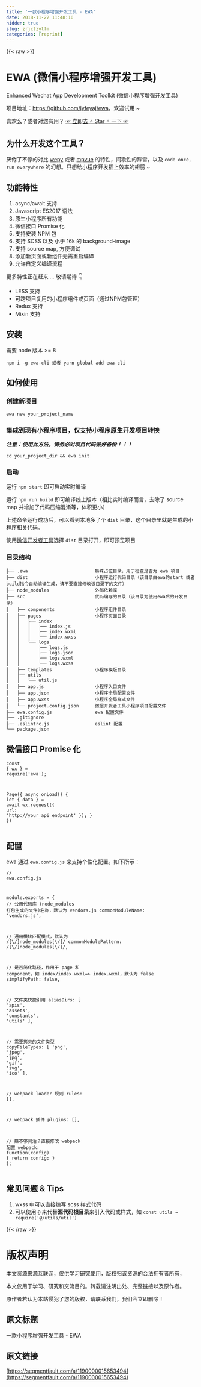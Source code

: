 ```yaml
---
title: '一款小程序增强开发工具 - EWA' 
date: 2018-11-22 11:48:10
hidden: true
slug: zrjctzytfm
categories: [reprint]
---
```


{{< raw >}}
<h1 id="articleHeader0">EWA (&#x5FAE;&#x4FE1;&#x5C0F;&#x7A0B;&#x5E8F;&#x589E;&#x5F3A;&#x5F00;&#x53D1;&#x5DE5;&#x5177;)</h1><p>Enhanced Wechat App Development Toolkit (&#x5FAE;&#x4FE1;&#x5C0F;&#x7A0B;&#x5E8F;&#x589E;&#x5F3A;&#x5F00;&#x53D1;&#x5DE5;&#x5177;)</p><p>&#x9879;&#x76EE;&#x5730;&#x5740;&#xFF1A;<a href="https://github.com/lyfeyaj/ewa" rel="nofollow noreferrer" target="_blank">https://github.com/lyfeyaj/ewa</a>&#xFF0C;&#x6B22;&#x8FCE;&#x8BD5;&#x7528; ~</p><p>&#x559C;&#x6B22;&#x4E48;&#xFF1F;&#x6216;&#x8005;&#x5BF9;&#x60A8;&#x6709;&#x7528;&#xFF1F; <a href="https://github.com/lyfeyaj/ewa" rel="nofollow noreferrer" target="_blank">&#x261E; &#x7ACB;&#x5373;&#x53BB; &#x2B50;&#xFE0F; Star &#x2B50;&#xFE0F; &#x4E00;&#x4E0B; &#x261E;</a></p><h2 id="articleHeader1">&#x4E3A;&#x4EC0;&#x4E48;&#x5F00;&#x53D1;&#x8FD9;&#x4E2A;&#x5DE5;&#x5177;&#xFF1F;</h2><p>&#x538C;&#x5026;&#x4E86;&#x4E0D;&#x505C;&#x7684;&#x5BF9;&#x6BD4; <a href="https://github.com/Tencent/wepy" rel="nofollow noreferrer" target="_blank">wepy</a> &#x6216;&#x8005; <a href="https://github.com/Meituan-Dianping/mpvue" rel="nofollow noreferrer" target="_blank">mpvue</a> &#x7684;&#x7279;&#x6027;&#xFF0C;&#x95F4;&#x6B47;&#x6027;&#x7684;&#x8E29;&#x96F7;&#xFF0C;&#x4EE5;&#x53CA; <code>code once, run everywhere</code> &#x7684;&#x5E7B;&#x60F3;&#x3002;&#x53EA;&#x60F3;&#x7ED9;&#x5C0F;&#x7A0B;&#x5E8F;&#x5F00;&#x53D1;&#x63D2;&#x4E0A;&#x6548;&#x7387;&#x7684;&#x7FC5;&#x8180; ~</p><h2 id="articleHeader2">&#x529F;&#x80FD;&#x7279;&#x6027;</h2><ol><li>async/await &#x652F;&#x6301;</li><li>Javascript ES2017 &#x8BED;&#x6CD5;</li><li>&#x539F;&#x751F;&#x5C0F;&#x7A0B;&#x5E8F;&#x6240;&#x6709;&#x529F;&#x80FD;</li><li>&#x5FAE;&#x4FE1;&#x63A5;&#x53E3; Promise &#x5316;</li><li>&#x652F;&#x6301;&#x5B89;&#x88C5; NPM &#x5305;</li><li>&#x652F;&#x6301; SCSS &#x4EE5;&#x53CA; &#x5C0F;&#x4E8E; 16k &#x7684; background-image</li><li>&#x652F;&#x6301; source map, &#x65B9;&#x4FBF;&#x8C03;&#x8BD5;</li><li>&#x6DFB;&#x52A0;&#x65B0;&#x9875;&#x9762;&#x6216;&#x65B0;&#x7EC4;&#x4EF6;&#x65E0;&#x9700;&#x91CD;&#x542F;&#x7F16;&#x8BD1;</li><li>&#x5141;&#x8BB8;&#x81EA;&#x5B9A;&#x4E49;&#x7F16;&#x8BD1;&#x6D41;&#x7A0B;</li></ol><p>&#x66F4;&#x591A;&#x7279;&#x6027;&#x6B63;&#x5728;&#x8D76;&#x6765; ... &#x656C;&#x8BF7;&#x671F;&#x5F85; &#x1F447;</p><ul><li>LESS &#x652F;&#x6301;</li><li>&#x53EF;&#x8DE8;&#x9879;&#x76EE;&#x590D;&#x7528;&#x7684;&#x5C0F;&#x7A0B;&#x5E8F;&#x7EC4;&#x4EF6;&#x6216;&#x9875;&#x9762;&#xFF08;&#x901A;&#x8FC7;NPM&#x5305;&#x7BA1;&#x7406;&#xFF09;</li><li>Redux &#x652F;&#x6301;</li><li>Mixin &#x652F;&#x6301;</li></ul><h2 id="articleHeader3">&#x5B89;&#x88C5;</h2><p>&#x9700;&#x8981; node &#x7248;&#x672C; &gt;= 8</p><div class="widget-codetool" style="display:none"><div class="widget-codetool--inner"><span class="selectCode code-tool" data-toggle="tooltip" data-placement="top" title="" data-original-title="&#x5168;&#x9009;"></span> <span type="button" class="copyCode code-tool" data-toggle="tooltip" data-placement="top" data-clipboard-text="npm i -g ewa-cli &#x6216;&#x8005; yarn global add ewa-cli" title="" data-original-title="&#x590D;&#x5236;"></span> <span type="button" class="saveToNote code-tool" data-toggle="tooltip" data-placement="top" title="" data-original-title="&#x653E;&#x8FDB;&#x7B14;&#x8BB0;"></span></div></div><pre class="bash hljs"><code class="bash" style="word-break:break-word;white-space:initial">npm i -g ewa-cli &#x6216;&#x8005; yarn global add ewa-cli</code></pre><h2 id="articleHeader4">&#x5982;&#x4F55;&#x4F7F;&#x7528;</h2><h3 id="articleHeader5">&#x521B;&#x5EFA;&#x65B0;&#x9879;&#x76EE;</h3><div class="widget-codetool" style="display:none"><div class="widget-codetool--inner"><span class="selectCode code-tool" data-toggle="tooltip" data-placement="top" title="" data-original-title="&#x5168;&#x9009;"></span> <span type="button" class="copyCode code-tool" data-toggle="tooltip" data-placement="top" data-clipboard-text="ewa new your_project_name" title="" data-original-title="&#x590D;&#x5236;"></span> <span type="button" class="saveToNote code-tool" data-toggle="tooltip" data-placement="top" title="" data-original-title="&#x653E;&#x8FDB;&#x7B14;&#x8BB0;"></span></div></div><pre class="bash hljs"><code class="bash" style="word-break:break-word;white-space:initial">ewa new your_project_name</code></pre><h3 id="articleHeader6">&#x96C6;&#x6210;&#x5230;&#x73B0;&#x6709;&#x5C0F;&#x7A0B;&#x5E8F;&#x9879;&#x76EE;&#xFF0C;&#x4EC5;&#x652F;&#x6301;&#x5C0F;&#x7A0B;&#x5E8F;&#x539F;&#x751F;&#x5F00;&#x53D1;&#x9879;&#x76EE;&#x8F6C;&#x6362;</h3><p><strong><em>&#x6CE8;&#x610F;&#xFF1A;&#x4F7F;&#x7528;&#x6B64;&#x65B9;&#x6CD5;&#xFF0C;&#x8BF7;&#x52A1;&#x5FC5;&#x5BF9;&#x9879;&#x76EE;&#x4EE3;&#x7801;&#x505A;&#x597D;&#x5907;&#x4EFD;&#xFF01;&#xFF01;&#xFF01;</em></strong></p><div class="widget-codetool" style="display:none"><div class="widget-codetool--inner"><span class="selectCode code-tool" data-toggle="tooltip" data-placement="top" title="" data-original-title="&#x5168;&#x9009;"></span> <span type="button" class="copyCode code-tool" data-toggle="tooltip" data-placement="top" data-clipboard-text="cd your_project_dir &amp;&amp; ewa init" title="" data-original-title="&#x590D;&#x5236;"></span> <span type="button" class="saveToNote code-tool" data-toggle="tooltip" data-placement="top" title="" data-original-title="&#x653E;&#x8FDB;&#x7B14;&#x8BB0;"></span></div></div><pre class="bash hljs"><code class="bash" style="word-break:break-word;white-space:initial"><span class="hljs-built_in">cd</span> your_project_dir &amp;&amp; ewa init</code></pre><h3 id="articleHeader7">&#x542F;&#x52A8;</h3><p>&#x8FD0;&#x884C; <code>npm start</code> &#x5373;&#x53EF;&#x542F;&#x52A8;&#x5B9E;&#x65F6;&#x7F16;&#x8BD1;</p><p>&#x8FD0;&#x884C; <code>npm run build</code> &#x5373;&#x53EF;&#x7F16;&#x8BD1;&#x7EBF;&#x4E0A;&#x7248;&#x672C;&#xFF08;&#x76F8;&#x6BD4;&#x5B9E;&#x65F6;&#x7F16;&#x8BD1;&#x800C;&#x8A00;&#xFF0C;&#x53BB;&#x9664;&#x4E86; source map &#x5E76;&#x589E;&#x52A0;&#x4E86;&#x4EE3;&#x7801;&#x538B;&#x7F29;&#x6DF7;&#x6DC6;&#x7B49;&#xFF0C;&#x4F53;&#x79EF;&#x66F4;&#x5C0F;&#xFF09;</p><p>&#x4E0A;&#x8FF0;&#x547D;&#x4EE4;&#x8FD0;&#x884C;&#x6210;&#x529F;&#x540E;&#xFF0C;&#x53EF;&#x4EE5;&#x770B;&#x5230;&#x672C;&#x5730;&#x591A;&#x4E86;&#x4E2A; <code>dist</code> &#x76EE;&#x5F55;&#xFF0C;&#x8FD9;&#x4E2A;&#x76EE;&#x5F55;&#x91CC;&#x5C31;&#x662F;&#x751F;&#x6210;&#x7684;&#x5C0F;&#x7A0B;&#x5E8F;&#x76F8;&#x5173;&#x4EE3;&#x7801;&#x3002;</p><p>&#x4F7F;&#x7528;<a href="https://mp.weixin.qq.com/debug/wxadoc/dev/devtools/devtools.html" rel="nofollow noreferrer" target="_blank">&#x5FAE;&#x4FE1;&#x5F00;&#x53D1;&#x8005;&#x5DE5;&#x5177;</a>&#x9009;&#x62E9; <code>dist</code> &#x76EE;&#x5F55;&#x6253;&#x5F00;&#xFF0C;&#x5373;&#x53EF;&#x9884;&#x89C8;&#x9879;&#x76EE;</p><h3 id="articleHeader8">&#x76EE;&#x5F55;&#x7ED3;&#x6784;</h3><div class="widget-codetool" style="display:none"><div class="widget-codetool--inner"><span class="selectCode code-tool" data-toggle="tooltip" data-placement="top" title="" data-original-title="&#x5168;&#x9009;"></span> <span type="button" class="copyCode code-tool" data-toggle="tooltip" data-placement="top" data-clipboard-text="&#x251C;&#x2500;&#x2500; .ewa                         &#x7279;&#x6B8A;&#x5360;&#x4F4D;&#x76EE;&#x5F55;&#xFF0C;&#x7528;&#x4E8E;&#x68C0;&#x67E5;&#x662F;&#x5426;&#x4E3A; ewa &#x9879;&#x76EE;
&#x251C;&#x2500;&#x2500; dist                         &#x5C0F;&#x7A0B;&#x5E8F;&#x8FD0;&#x884C;&#x4EE3;&#x7801;&#x76EE;&#x5F55;&#xFF08;&#x8BE5;&#x76EE;&#x5F55;&#x7531;ewa&#x7684;start &#x6216;&#x8005; build&#x6307;&#x4EE4;&#x81EA;&#x52A8;&#x7F16;&#x8BD1;&#x751F;&#x6210;&#xFF0C;&#x8BF7;&#x4E0D;&#x8981;&#x76F4;&#x63A5;&#x4FEE;&#x6539;&#x8BE5;&#x76EE;&#x5F55;&#x4E0B;&#x7684;&#x6587;&#x4EF6;&#xFF09;
&#x251C;&#x2500;&#x2500; node_modules                 &#x5916;&#x90E8;&#x4F9D;&#x8D56;&#x5E93;
&#x251C;&#x2500;&#x2500; src                          &#x4EE3;&#x7801;&#x7F16;&#x5199;&#x7684;&#x76EE;&#x5F55;&#xFF08;&#x8BE5;&#x76EE;&#x5F55;&#x4E3A;&#x4F7F;&#x7528;ewa&#x540E;&#x7684;&#x5F00;&#x53D1;&#x76EE;&#x5F55;&#xFF09;
&#x2502;   &#x251C;&#x2500;&#x2500; components               &#x5C0F;&#x7A0B;&#x5E8F;&#x7EC4;&#x4EF6;&#x76EE;&#x5F55;
&#x2502;   &#x251C;&#x2500;&#x2500; pages                    &#x5C0F;&#x7A0B;&#x5E8F;&#x9875;&#x9762;&#x76EE;&#x5F55;
&#x2502;   &#x2502;   &#x251C;&#x2500;&#x2500; index
&#x2502;   &#x2502;   &#x2502;   &#x251C;&#x2500;&#x2500; index.js
&#x2502;   &#x2502;   &#x2502;   &#x251C;&#x2500;&#x2500; index.wxml
&#x2502;   &#x2502;   &#x2502;   &#x2514;&#x2500;&#x2500; index.wxss
&#x2502;   &#x2502;   &#x2514;&#x2500;&#x2500; logs
&#x2502;   &#x2502;       &#x251C;&#x2500;&#x2500; logs.js
&#x2502;   &#x2502;       &#x251C;&#x2500;&#x2500; logs.json
&#x2502;   &#x2502;       &#x251C;&#x2500;&#x2500; logs.wxml
&#x2502;   &#x2502;       &#x2514;&#x2500;&#x2500; logs.wxss
&#x2502;   &#x251C;&#x2500;&#x2500; templates                &#x5C0F;&#x7A0B;&#x5E8F;&#x6A21;&#x7248;&#x76EE;&#x5F55;
&#x2502;   &#x251C;&#x2500;&#x2500; utils
&#x2502;   &#x2502;   &#x2514;&#x2500;&#x2500; util.js
&#x2502;   &#x251C;&#x2500;&#x2500; app.js                   &#x5C0F;&#x7A0B;&#x5E8F;&#x5165;&#x53E3;&#x6587;&#x4EF6;
&#x2502;   &#x251C;&#x2500;&#x2500; app.json                 &#x5C0F;&#x7A0B;&#x5E8F;&#x5168;&#x5C40;&#x914D;&#x7F6E;&#x6587;&#x4EF6;
&#x2502;   &#x251C;&#x2500;&#x2500; app.wxss                 &#x5C0F;&#x7A0B;&#x5E8F;&#x5168;&#x5C40;&#x6837;&#x5F0F;&#x6587;&#x4EF6;
&#x2502;   &#x2514;&#x2500;&#x2500; project.config.json      &#x5FAE;&#x4FE1;&#x5F00;&#x53D1;&#x8005;&#x5DE5;&#x5177;&#x5C0F;&#x7A0B;&#x5E8F;&#x9879;&#x76EE;&#x914D;&#x7F6E;&#x6587;&#x4EF6;
&#x251C;&#x2500;&#x2500; ewa.config.js                ewa &#x914D;&#x7F6E;&#x6587;&#x4EF6;
&#x251C;&#x2500;&#x2500; .gitignore
&#x251C;&#x2500;&#x2500; .eslintrc.js                 eslint &#x914D;&#x7F6E;
&#x2514;&#x2500;&#x2500; package.json" title="" data-original-title="&#x590D;&#x5236;"></span> <span type="button" class="saveToNote code-tool" data-toggle="tooltip" data-placement="top" title="" data-original-title="&#x653E;&#x8FDB;&#x7B14;&#x8BB0;"></span></div></div><pre class="hljs stylus"><code>&#x251C;&#x2500;&#x2500; <span class="hljs-selector-class">.ewa</span>                         &#x7279;&#x6B8A;&#x5360;&#x4F4D;&#x76EE;&#x5F55;&#xFF0C;&#x7528;&#x4E8E;&#x68C0;&#x67E5;&#x662F;&#x5426;&#x4E3A; ewa &#x9879;&#x76EE;
&#x251C;&#x2500;&#x2500; dist                         &#x5C0F;&#x7A0B;&#x5E8F;&#x8FD0;&#x884C;&#x4EE3;&#x7801;&#x76EE;&#x5F55;&#xFF08;&#x8BE5;&#x76EE;&#x5F55;&#x7531;ewa&#x7684;start &#x6216;&#x8005; build&#x6307;&#x4EE4;&#x81EA;&#x52A8;&#x7F16;&#x8BD1;&#x751F;&#x6210;&#xFF0C;&#x8BF7;&#x4E0D;&#x8981;&#x76F4;&#x63A5;&#x4FEE;&#x6539;&#x8BE5;&#x76EE;&#x5F55;&#x4E0B;&#x7684;&#x6587;&#x4EF6;&#xFF09;
&#x251C;&#x2500;&#x2500; node_modules                 &#x5916;&#x90E8;&#x4F9D;&#x8D56;&#x5E93;
&#x251C;&#x2500;&#x2500; src                          &#x4EE3;&#x7801;&#x7F16;&#x5199;&#x7684;&#x76EE;&#x5F55;&#xFF08;&#x8BE5;&#x76EE;&#x5F55;&#x4E3A;&#x4F7F;&#x7528;ewa&#x540E;&#x7684;&#x5F00;&#x53D1;&#x76EE;&#x5F55;&#xFF09;
&#x2502;   &#x251C;&#x2500;&#x2500; components               &#x5C0F;&#x7A0B;&#x5E8F;&#x7EC4;&#x4EF6;&#x76EE;&#x5F55;
&#x2502;   &#x251C;&#x2500;&#x2500; pages                    &#x5C0F;&#x7A0B;&#x5E8F;&#x9875;&#x9762;&#x76EE;&#x5F55;
&#x2502;   &#x2502;   &#x251C;&#x2500;&#x2500; index
&#x2502;   &#x2502;   &#x2502;   &#x251C;&#x2500;&#x2500; index<span class="hljs-selector-class">.js</span>
&#x2502;   &#x2502;   &#x2502;   &#x251C;&#x2500;&#x2500; index<span class="hljs-selector-class">.wxml</span>
&#x2502;   &#x2502;   &#x2502;   &#x2514;&#x2500;&#x2500; index<span class="hljs-selector-class">.wxss</span>
&#x2502;   &#x2502;   &#x2514;&#x2500;&#x2500; logs
&#x2502;   &#x2502;       &#x251C;&#x2500;&#x2500; logs<span class="hljs-selector-class">.js</span>
&#x2502;   &#x2502;       &#x251C;&#x2500;&#x2500; logs<span class="hljs-selector-class">.json</span>
&#x2502;   &#x2502;       &#x251C;&#x2500;&#x2500; logs<span class="hljs-selector-class">.wxml</span>
&#x2502;   &#x2502;       &#x2514;&#x2500;&#x2500; logs<span class="hljs-selector-class">.wxss</span>
&#x2502;   &#x251C;&#x2500;&#x2500; templates                &#x5C0F;&#x7A0B;&#x5E8F;&#x6A21;&#x7248;&#x76EE;&#x5F55;
&#x2502;   &#x251C;&#x2500;&#x2500; utils
&#x2502;   &#x2502;   &#x2514;&#x2500;&#x2500; util<span class="hljs-selector-class">.js</span>
&#x2502;   &#x251C;&#x2500;&#x2500; app<span class="hljs-selector-class">.js</span>                   &#x5C0F;&#x7A0B;&#x5E8F;&#x5165;&#x53E3;&#x6587;&#x4EF6;
&#x2502;   &#x251C;&#x2500;&#x2500; app<span class="hljs-selector-class">.json</span>                 &#x5C0F;&#x7A0B;&#x5E8F;&#x5168;&#x5C40;&#x914D;&#x7F6E;&#x6587;&#x4EF6;
&#x2502;   &#x251C;&#x2500;&#x2500; app<span class="hljs-selector-class">.wxss</span>                 &#x5C0F;&#x7A0B;&#x5E8F;&#x5168;&#x5C40;&#x6837;&#x5F0F;&#x6587;&#x4EF6;
&#x2502;   &#x2514;&#x2500;&#x2500; project<span class="hljs-selector-class">.config</span><span class="hljs-selector-class">.json</span>      &#x5FAE;&#x4FE1;&#x5F00;&#x53D1;&#x8005;&#x5DE5;&#x5177;&#x5C0F;&#x7A0B;&#x5E8F;&#x9879;&#x76EE;&#x914D;&#x7F6E;&#x6587;&#x4EF6;
&#x251C;&#x2500;&#x2500; ewa<span class="hljs-selector-class">.config</span><span class="hljs-selector-class">.js</span>                ewa &#x914D;&#x7F6E;&#x6587;&#x4EF6;
&#x251C;&#x2500;&#x2500; <span class="hljs-selector-class">.gitignore</span>
&#x251C;&#x2500;&#x2500; <span class="hljs-selector-class">.eslintrc</span><span class="hljs-selector-class">.js</span>                 eslint &#x914D;&#x7F6E;
&#x2514;&#x2500;&#x2500; package.json</code></pre><h2 id="articleHeader9">&#x5FAE;&#x4FE1;&#x63A5;&#x53E3; Promise &#x5316;</h2><div class="widget-codetool" style="display:none"><div class="widget-codetool--inner"><span class="selectCode code-tool" data-toggle="tooltip" data-placement="top" title="" data-original-title="&#x5168;&#x9009;"></span> <span type="button" class="copyCode code-tool" data-toggle="tooltip" data-placement="top" data-clipboard-text="const { wx } = require(&apos;ewa&apos;);

Page({
  async onLoad() {
    let { data } = await wx.request({ url: &apos;http://your_api_endpoint&apos; });
  }
})" title="" data-original-title="&#x590D;&#x5236;"></span> <span type="button" class="saveToNote code-tool" data-toggle="tooltip" data-placement="top" title="" data-original-title="&#x653E;&#x8FDB;&#x7B14;&#x8BB0;"></span></div></div><pre class="javascript hljs"><code class="javascript"><span class="hljs-keyword">const</span> { wx } = <span class="hljs-built_in">require</span>(<span class="hljs-string">&apos;ewa&apos;</span>);

Page({
  <span class="hljs-keyword">async</span> onLoad() {
    <span class="hljs-keyword">let</span> { data } = <span class="hljs-keyword">await</span> wx.request({ <span class="hljs-attr">url</span>: <span class="hljs-string">&apos;http://your_api_endpoint&apos;</span> });
  }
})</code></pre><h2 id="articleHeader10">&#x914D;&#x7F6E;</h2><p>ewa &#x901A;&#x8FC7; <code>ewa.config.js</code> &#x6765;&#x652F;&#x6301;&#x4E2A;&#x6027;&#x5316;&#x914D;&#x7F6E;&#x3002;&#x5982;&#x4E0B;&#x6240;&#x793A;&#xFF1A;</p><div class="widget-codetool" style="display:none"><div class="widget-codetool--inner"><span class="selectCode code-tool" data-toggle="tooltip" data-placement="top" title="" data-original-title="&#x5168;&#x9009;"></span> <span type="button" class="copyCode code-tool" data-toggle="tooltip" data-placement="top" data-clipboard-text="// ewa.config.js

module.exports = {
  // &#x516C;&#x7528;&#x4EE3;&#x7801;&#x5E93; (node_modules &#x6253;&#x5305;&#x751F;&#x6210;&#x7684;&#x6587;&#x4EF6;)&#x540D;&#x79F0;&#xFF0C;&#x9ED8;&#x8BA4;&#x4E3A; vendors.js
  commonModuleName: &apos;vendors.js&apos;,

  // &#x901A;&#x7528;&#x6A21;&#x5757;&#x5339;&#x914D;&#x6A21;&#x5F0F;&#xFF0C;&#x9ED8;&#x8BA4;&#x4E3A; /[\\/]node_modules[\\/]/
  commonModulePattern: /[\\/]node_modules[\\/]/,

  // &#x662F;&#x5426;&#x7B80;&#x5316;&#x8DEF;&#x5F84;&#xFF0C;&#x4F5C;&#x7528;&#x4E8E; page &#x548C; component&#xFF0C;&#x5982; index/index.wxml=&gt; index.wxml&#xFF0C;&#x9ED8;&#x8BA4;&#x4E3A; false
  simplifyPath: false,

  // &#x6587;&#x4EF6;&#x5939;&#x5FEB;&#x6377;&#x5F15;&#x7528;
  aliasDirs: [
    &apos;apis&apos;,
    &apos;assets&apos;,
    &apos;constants&apos;,
    &apos;utils&apos;
  ],

  // &#x9700;&#x8981;&#x62F7;&#x8D1D;&#x7684;&#x6587;&#x4EF6;&#x7C7B;&#x578B;
  copyFileTypes: [
    &apos;png&apos;,
    &apos;jpeg&apos;,
    &apos;jpg&apos;,
    &apos;gif&apos;,
    &apos;svg&apos;,
    &apos;ico&apos;
  ],

  // webpack loader &#x89C4;&#x5219;
  rules: [],

  // webpack &#x63D2;&#x4EF6;
  plugins: [],

  // &#x5ACC;&#x4E0D;&#x591F;&#x7075;&#x6D3B;&#xFF1F;&#x76F4;&#x63A5;&#x4FEE;&#x6539; webpack &#x914D;&#x7F6E;
  webpack: function(config) {
    return config;
  }
};" title="" data-original-title="&#x590D;&#x5236;"></span> <span type="button" class="saveToNote code-tool" data-toggle="tooltip" data-placement="top" title="" data-original-title="&#x653E;&#x8FDB;&#x7B14;&#x8BB0;"></span></div></div><pre class="javascript hljs"><code class="javascript"><span class="hljs-comment">// ewa.config.js</span>

<span class="hljs-built_in">module</span>.exports = {
  <span class="hljs-comment">// &#x516C;&#x7528;&#x4EE3;&#x7801;&#x5E93; (node_modules &#x6253;&#x5305;&#x751F;&#x6210;&#x7684;&#x6587;&#x4EF6;)&#x540D;&#x79F0;&#xFF0C;&#x9ED8;&#x8BA4;&#x4E3A; vendors.js</span>
  commonModuleName: <span class="hljs-string">&apos;vendors.js&apos;</span>,

  <span class="hljs-comment">// &#x901A;&#x7528;&#x6A21;&#x5757;&#x5339;&#x914D;&#x6A21;&#x5F0F;&#xFF0C;&#x9ED8;&#x8BA4;&#x4E3A; /[\\/]node_modules[\\/]/</span>
  commonModulePattern: <span class="hljs-regexp">/[\\/]node_modules[\\/]/</span>,

  <span class="hljs-comment">// &#x662F;&#x5426;&#x7B80;&#x5316;&#x8DEF;&#x5F84;&#xFF0C;&#x4F5C;&#x7528;&#x4E8E; page &#x548C; component&#xFF0C;&#x5982; index/index.wxml=&gt; index.wxml&#xFF0C;&#x9ED8;&#x8BA4;&#x4E3A; false</span>
  simplifyPath: <span class="hljs-literal">false</span>,

  <span class="hljs-comment">// &#x6587;&#x4EF6;&#x5939;&#x5FEB;&#x6377;&#x5F15;&#x7528;</span>
  aliasDirs: [
    <span class="hljs-string">&apos;apis&apos;</span>,
    <span class="hljs-string">&apos;assets&apos;</span>,
    <span class="hljs-string">&apos;constants&apos;</span>,
    <span class="hljs-string">&apos;utils&apos;</span>
  ],

  <span class="hljs-comment">// &#x9700;&#x8981;&#x62F7;&#x8D1D;&#x7684;&#x6587;&#x4EF6;&#x7C7B;&#x578B;</span>
  copyFileTypes: [
    <span class="hljs-string">&apos;png&apos;</span>,
    <span class="hljs-string">&apos;jpeg&apos;</span>,
    <span class="hljs-string">&apos;jpg&apos;</span>,
    <span class="hljs-string">&apos;gif&apos;</span>,
    <span class="hljs-string">&apos;svg&apos;</span>,
    <span class="hljs-string">&apos;ico&apos;</span>
  ],

  <span class="hljs-comment">// webpack loader &#x89C4;&#x5219;</span>
  rules: [],

  <span class="hljs-comment">// webpack &#x63D2;&#x4EF6;</span>
  plugins: [],

  <span class="hljs-comment">// &#x5ACC;&#x4E0D;&#x591F;&#x7075;&#x6D3B;&#xFF1F;&#x76F4;&#x63A5;&#x4FEE;&#x6539; webpack &#x914D;&#x7F6E;</span>
  webpack: <span class="hljs-function"><span class="hljs-keyword">function</span>(<span class="hljs-params">config</span>) </span>{
    <span class="hljs-keyword">return</span> config;
  }
};</code></pre><h2 id="articleHeader11">&#x5E38;&#x89C1;&#x95EE;&#x9898; &amp; Tips</h2><ol><li>wxss &#x4E2D;&#x53EF;&#x4EE5;&#x76F4;&#x63A5;&#x7F16;&#x5199; scss &#x6837;&#x5F0F;&#x4EE3;&#x7801;</li><li>&#x53EF;&#x4EE5;&#x4F7F;&#x7528; <code>@</code> &#x6765;&#x4EE3;&#x66FF;<strong>&#x6E90;&#x4EE3;&#x7801;&#x6839;&#x76EE;&#x5F55;</strong>&#x6765;&#x5F15;&#x5165;&#x4EE3;&#x7801;&#x6216;&#x6837;&#x5F0F;&#xFF0C;&#x5982; <code>const utils = require(&apos;@/utils/util&apos;)</code></li></ol>
{{< /raw >}}

# 版权声明
本文资源来源互联网，仅供学习研究使用，版权归该资源的合法拥有者所有，

本文仅用于学习、研究和交流目的。转载请注明出处、完整链接以及原作者。

原作者若认为本站侵犯了您的版权，请联系我们，我们会立即删除！

## 原文标题
一款小程序增强开发工具 - EWA

## 原文链接
[https://segmentfault.com/a/1190000015653494](https://segmentfault.com/a/1190000015653494)

